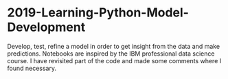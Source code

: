 # 2019-Learning-Python-Model-Development

Develop, test, refine a model in order to get insight from the data and make predictions.
Notebooks are inspired by the IBM professional data science course. I have revisited part of the code and made some comments where I found necessary.
